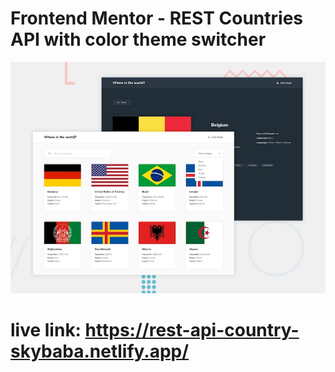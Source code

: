 # Frontend Mentor - REST Countries API with color theme switcher

![Design preview for the REST Countries API with color theme switcher coding challenge](./rest-countries-api-with-color-theme-switcher-master/design/desktop-preview.jpg)

# live link: https://rest-api-country-skybaba.netlify.app/
